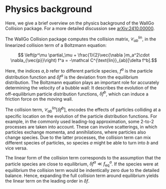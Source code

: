 # Physics background

Here, we give a brief overview on the physics background of the WallGo Collision package. For a more detailed discussion see [arXiv:2410.00000](https://arxiv.org/abs/2410.00000).

The WallGo Collision package computes the collision matrix, $\mathcal C^{\text{lin}}_{ab}$, in the linearized collision term of a Boltzmann equation:
```math
	\left(p^\mu \partial_\mu + \frac{1}{2}\vec{\nabla }m_a^2\cdot \nabla_{\vec{p}}\right) f^a = -\mathcal C^{\text{lin}}_{ab}[\delta f^b].
```
Here, the indices $a,b$ refer to different particle species, $f^a$ is the particle distribution function and $\delta f^a$ is the deviation from the equilibrium distribution.
The Boltzmann equation plays an important role for accurately determining the velocity of a bubble wall: It describes the evolution of the off-equilibrium particle distribution functions, $\delta f^b$, which can induce a friction force on the moving wall.

The collision term, $\mathcal C^{\text{lin}}_{ab}[\delta f^b]$, encodes the effects of particles colliding at a specific location on the evolution of the particle distribution functions. For example, in the commonly used leading-log approximation, some 2-to-2 processes are taken into account. These can involve scatterings, in which particles exchange momenta, and annihilations, where particles also change species. Due to the latter processes, the collision term can mix different species of particles, so species $a$ might be able to turn into $b$ and vice versa.

The linear form of the collision term corresponds to the assumption that the particle species are close to equilibrium, $\delta f^a \ll f_{\text{eq}}^a$. If the species were at equilibrium the collision term would be indentically zero due to the detailed balance. Hence, expanding the full collision term around equilibrium yields the linear term on the leading order in $\delta f$.

